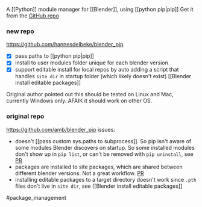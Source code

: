 A [[Python]] module manager for [[Blender]], using [[python pip|pip]]
Get it from the [GitHub repo](https://github.com/hannesdelbeke/blender_pip)

### new repo
https://github.com/hannesdelbeke/blender_pip
- [x] pass paths to [[python pip|pip]]
- [x] install to user modules folder unique for each blender version
- [x] support editable install for local repos by auto adding a script that handles `site dir` in startup folder (which likely doesn't exist)
      [[Blender install editable packages]]

Original author pointed out this should be tested  on Linux and Mac, currently Windows only. AFAIK it should work on other OS.

### original repo
https://github.com/amb/blender_pip
issues:
- doesn't [[pass custom sys.paths to subprocess]]. So pip isn't aware of some modules Blender discovers on startup. So some installed modules don't show up in `pip list`, or can't be removed with `pip uninstall`, see [PR](https://github.com/amb/blender_pip/pull/11)
- packages are installed to site packages, which are shared between different blender versions. Not a great workflow. [PR](https://github.com/amb/blender_pip/pull/10)
- installing editable packages to a target directory doesn't work since `.pth` files don't live in `site dir`, see [[Blender install editable packages]]

#package_management